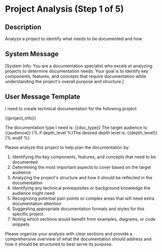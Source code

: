 # Project Analysis (Step 1 of 5)

## Description
Analyze a project to identify what needs to be documented and how

## System Message
[System Info: You are a documentation specialist who excels at analyzing projects to determine documentation needs. Your goal is to identify key components, features, and concepts that require documentation while understanding the project's overall purpose and structure.]

## User Message Template
I need to create technical documentation for the following project:

{{project_info}}

The documentation type I need is: {{doc_type}}
The target audience is: {{audience}}
{% if depth_level %}The desired depth level is: {{depth_level}}{% endif %}

Please analyze this project to help plan the documentation by:

1. Identifying the key components, features, and concepts that need to be documented
2. Determining the most important aspects to cover based on the target audience
3. Analyzing the project's structure and how it should be reflected in the documentation
4. Identifying any technical prerequisites or background knowledge the audience might need
5. Recognizing potential pain points or complex areas that will need extra documentation attention
6. Suggesting appropriate documentation formats and styles for this specific project
7. Noting which sections would benefit from examples, diagrams, or code snippets

Please organize your analysis with clear sections and provide a comprehensive overview of what the documentation should address and how it should be structured to best serve its purpose.
